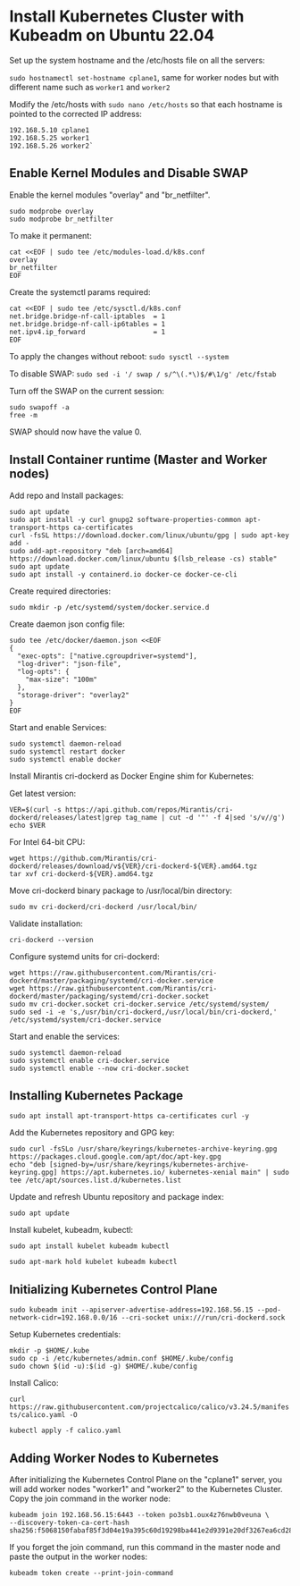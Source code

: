 # Install Kubernetes Cluster with Kubeadm on Ubuntu 22.04

Set up the system hostname and the /etc/hosts file on all the servers:

`sudo hostnamectl set-hostname cplane1`, same for worker nodes but with different name such as `worker1` and `worker2`

Modify the /etc/hosts with `sudo nano /etc/hosts` so that each hostname is pointed to the corrected IP address:
```
192.168.5.10 cplane1
192.168.5.25 worker1
192.168.5.26 worker2`
````

## Enable Kernel Modules and Disable SWAP

Enable the kernel modules "overlay" and "br_netfilter".
```
sudo modprobe overlay
sudo modprobe br_netfilter
```
To make it permanent:
```
cat <<EOF | sudo tee /etc/modules-load.d/k8s.conf
overlay
br_netfilter
EOF
```
Create the systemctl params required:
```
cat <<EOF | sudo tee /etc/sysctl.d/k8s.conf
net.bridge.bridge-nf-call-iptables  = 1
net.bridge.bridge-nf-call-ip6tables = 1
net.ipv4.ip_forward                 = 1
EOF
```
To apply the changes without reboot:
`sudo sysctl --system`

To disable SWAP:
`sudo sed -i '/ swap / s/^\(.*\)$/#\1/g' /etc/fstab`

Turn off the SWAP on the current session:
```
sudo swapoff -a
free -m
```
SWAP should now have the value 0.

## Install Container runtime (Master and Worker nodes)

Add repo and Install packages:
```
sudo apt update
sudo apt install -y curl gnupg2 software-properties-common apt-transport-https ca-certificates
curl -fsSL https://download.docker.com/linux/ubuntu/gpg | sudo apt-key add -
sudo add-apt-repository "deb [arch=amd64] https://download.docker.com/linux/ubuntu $(lsb_release -cs) stable"
sudo apt update
sudo apt install -y containerd.io docker-ce docker-ce-cli
```

Create required directories:

`sudo mkdir -p /etc/systemd/system/docker.service.d`

Create daemon json config file:

```
sudo tee /etc/docker/daemon.json <<EOF
{
  "exec-opts": ["native.cgroupdriver=systemd"],
  "log-driver": "json-file",
  "log-opts": {
    "max-size": "100m"
  },
  "storage-driver": "overlay2"
}
EOF
```

Start and enable Services:

```
sudo systemctl daemon-reload 
sudo systemctl restart docker
sudo systemctl enable docker
```
Install Mirantis cri-dockerd as Docker Engine shim for Kubernetes:

Get latest version:
```
VER=$(curl -s https://api.github.com/repos/Mirantis/cri-dockerd/releases/latest|grep tag_name | cut -d '"' -f 4|sed 's/v//g')
echo $VER
```
For Intel 64-bit CPU:
```
wget https://github.com/Mirantis/cri-dockerd/releases/download/v${VER}/cri-dockerd-${VER}.amd64.tgz
tar xvf cri-dockerd-${VER}.amd64.tgz
```

Move cri-dockerd binary package to /usr/local/bin directory:

`sudo mv cri-dockerd/cri-dockerd /usr/local/bin/`

Validate installation:

`cri-dockerd --version`

Configure systemd units for cri-dockerd:
```
wget https://raw.githubusercontent.com/Mirantis/cri-dockerd/master/packaging/systemd/cri-docker.service
wget https://raw.githubusercontent.com/Mirantis/cri-dockerd/master/packaging/systemd/cri-docker.socket
sudo mv cri-docker.socket cri-docker.service /etc/systemd/system/
sudo sed -i -e 's,/usr/bin/cri-dockerd,/usr/local/bin/cri-dockerd,' /etc/systemd/system/cri-docker.service
```

Start and enable the services:
```
sudo systemctl daemon-reload
sudo systemctl enable cri-docker.service
sudo systemctl enable --now cri-docker.socket
```

## Installing Kubernetes Package

`sudo apt install apt-transport-https ca-certificates curl -y`

Add the Kubernetes repository and GPG key:
```
sudo curl -fsSLo /usr/share/keyrings/kubernetes-archive-keyring.gpg https://packages.cloud.google.com/apt/doc/apt-key.gpg
echo "deb [signed-by=/usr/share/keyrings/kubernetes-archive-keyring.gpg] https://apt.kubernetes.io/ kubernetes-xenial main" | sudo tee /etc/apt/sources.list.d/kubernetes.list
```
Update and refresh Ubuntu repository and package index:

`sudo apt update`

Install kubelet, kubeadm, kubectl:

`sudo apt install kubelet kubeadm kubectl`

`sudo apt-mark hold kubelet kubeadm kubectl`

## Initializing Kubernetes Control Plane

`sudo kubeadm init --apiserver-advertise-address=192.168.56.15 --pod-network-cidr=192.168.0.0/16 --cri-socket unix:///run/cri-dockerd.sock`

Setup Kubernetes credentials:
```
mkdir -p $HOME/.kube
sudo cp -i /etc/kubernetes/admin.conf $HOME/.kube/config
sudo chown $(id -u):$(id -g) $HOME/.kube/config
```

Install Calico:

`curl https://raw.githubusercontent.com/projectcalico/calico/v3.24.5/manifests/calico.yaml -O`

`kubectl apply -f calico.yaml`


## Adding Worker Nodes to Kubernetes
After initializing the Kubernetes Control Plane on the "cplane1" server, you will add worker nodes "worker1" and "worker2" to the Kubernetes Cluster.
Copy the join command in the worker node:

```
kubeadm join 192.168.56.15:6443 --token po3sb1.oux4z76nwb0veuna \
--discovery-token-ca-cert-hash sha256:f5068150fabaf85f3d04e19a395c60d19298ba441e2d9391e20df3267ea6cd28
```

If you forget the join command, run this command in the master node and paste the output in the worker nodes:

`kubeadm token create --print-join-command`








